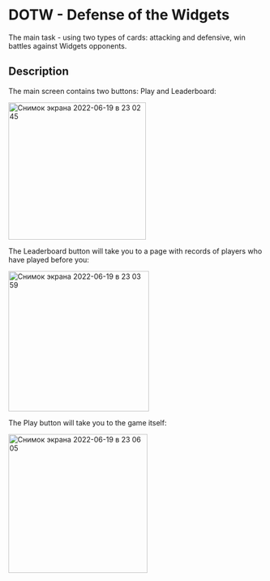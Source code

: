 # DOTW - Defense of the Widgets

The main task - using two types of cards: attacking and defensive, win battles against Widgets opponents.

## Description

The main screen contains two buttons: Play and Leaderboard:

<img width="271" alt="Снимок экрана 2022-06-19 в 23 02 45" src="https://user-images.githubusercontent.com/64196918/174498437-f9672431-a539-4abb-abcf-1905cc828c62.png">

The Leaderboard button will take you to a page with records of players who have played before you:

<img width="277" alt="Снимок экрана 2022-06-19 в 23 03 59" src="https://user-images.githubusercontent.com/64196918/174498478-b4d359f0-7c27-4010-a640-89a1d11b1253.png">

The Play button will take you to the game itself:

<img width="274" alt="Снимок экрана 2022-06-19 в 23 06 05" src="https://user-images.githubusercontent.com/64196918/174498549-954d950c-cbed-410f-93df-2ec57f6b1e5b.png">


